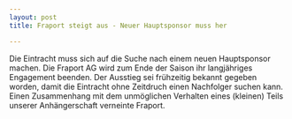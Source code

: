 ```yaml
---
layout: post
title: Fraport steigt aus - Neuer Hauptsponsor muss her

---
```


Die Eintracht muss sich auf die Suche nach einem neuen Hauptsponsor machen. Die Fraport AG wird zum Ende der Saison ihr langjähriges Engagement beenden. Der Ausstieg sei frühzeitig bekannt gegeben worden, damit die Eintracht ohne Zeitdruch einen Nachfolger suchen kann. Einen Zusammenhang mit dem unmöglichen Verhalten eines (kleinen) Teils unserer Anhängerschaft verneinte Fraport.


